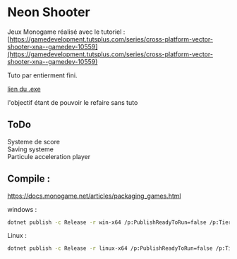 # Neon Shooter

Jeux Monogame réalisé avec le tutoriel : [https://gamedevelopment.tutsplus.com/series/cross-platform-vector-shooter-xna--gamedev-10559](https://gamedevelopment.tutsplus.com/series/cross-platform-vector-shooter-xna--gamedev-10559)

Tuto par entierment fini.

[lien du .exe](https://drive.google.com/file/d/1NQT5emJuAyQhiJlCGv_FYFPB3HVW5Lgg/view?usp=sharing)

l'objectif étant de pouvoir le refaire sans tuto

## ToDo
Systeme de score  
Saving systeme  
Particule acceleration player  

## Compile :

https://docs.monogame.net/articles/packaging_games.html

windows :
```bash
dotnet publish -c Release -r win-x64 /p:PublishReadyToRun=false /p:TieredCompilation=false --self-contained
```

Linux :
```bash
dotnet publish -c Release -r linux-x64 /p:PublishReadyToRun=false /p:TieredCompilation=false --self-contained
```

